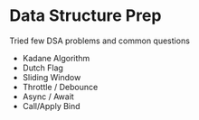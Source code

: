 # Data Structure Prep

Tried few DSA problems and common questions

- Kadane Algorithm
- Dutch Flag
- Sliding Window
- Throttle / Debounce
- Async / Await
- Call/Apply Bind
